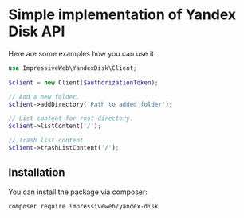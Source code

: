 # Simple implementation of Yandex Disk API


Here are some examples how you can use it:

```php
use ImpressiveWeb\YandexDisk\Client;

$client = new Client($authorizationToken);

// Add a new folder.
$client->addDirectory('Path to added folder');

// List content for root directory.
$client->listContent('/');

// Trash list content.
$client->trashListContent('/');
```

## Installation

You can install the package via composer:

``` bash
composer require impressiveweb/yandex-disk
```